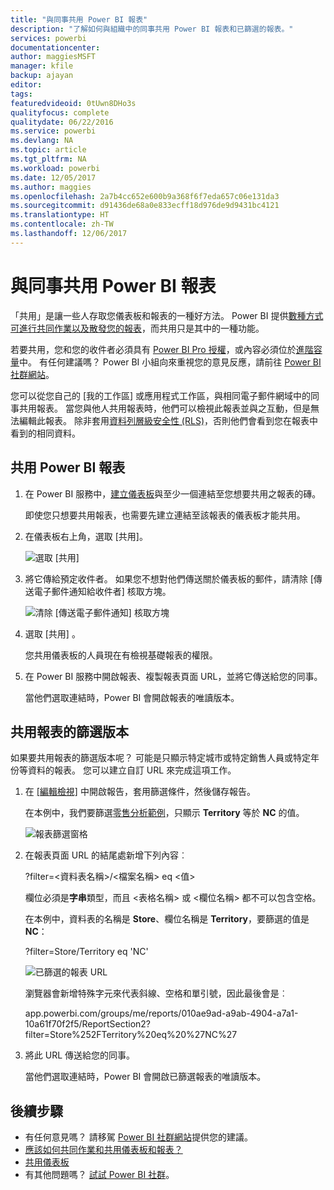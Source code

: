 ```yaml
---
title: "與同事共用 Power BI 報表"
description: "了解如何與組織中的同事共用 Power BI 報表和已篩選的報表。"
services: powerbi
documentationcenter: 
author: maggiesMSFT
manager: kfile
backup: ajayan
editor: 
tags: 
featuredvideoid: 0tUwn8DHo3s
qualityfocus: complete
qualitydate: 06/22/2016
ms.service: powerbi
ms.devlang: NA
ms.topic: article
ms.tgt_pltfrm: NA
ms.workload: powerbi
ms.date: 12/05/2017
ms.author: maggies
ms.openlocfilehash: 2a7b4cc652e600b9a368f6f7eda657c06e131da3
ms.sourcegitcommit: d91436de68a0e833ecff18d976de9d9431bc4121
ms.translationtype: HT
ms.contentlocale: zh-TW
ms.lasthandoff: 12/06/2017
---
```

# <a name="share-power-bi-reports-with-your-coworkers"></a>與同事共用 Power BI 報表
「共用」是讓一些人存取您儀表板和報表的一種好方法。 Power BI 提供[數種方式可進行共同作業以及散發您的報表](service-how-to-collaborate-distribute-dashboards-reports.md)，而共用只是其中的一種功能。

若要共用，您和您的收件者必須具有 [Power BI Pro 授權](service-free-vs-pro.md)，或內容必須位於[進階容量](service-premium.md)中。 有任何建議嗎？ Power BI 小組向來重視您的意見反應，請前往 [Power BI 社群網站](https://community.powerbi.com/)。

您可以從您自己的 [我的工作區] 或應用程式工作區，與相同電子郵件網域中的同事共用報表。 當您與他人共用報表時，他們可以檢視此報表並與之互動，但是無法編輯此報表。 除非套用[資料列層級安全性 (RLS)](service-admin-rls.md)，否則他們會看到您在報表中看到的相同資料。 

## <a name="share-a-power-bi-report"></a>共用 Power BI 報表
1. 在 Power BI 服務中，[建立儀表板](service-dashboard-create.md)與至少一個連結至您想要共用之報表的磚。 
   
    即使您只想要共用報表，也需要先建立連結至該報表的儀表板才能共用。 

1. 在儀表板右上角，選取 [共用]。

     ![選取 [共用]](media/service-share-reports/power-bi-share-upper-right.png)
  
2. 將它傳給預定收件者。 如果您不想對他們傳送關於儀表板的郵件，請清除 [傳送電子郵件通知給收件者] 核取方塊。

     ![清除 [傳送電子郵件通知] 核取方塊](media/service-share-reports/power-bi-share-dont-send-mail.png)

4. 選取 [共用] 。

      您共用儀表板的人員現在有檢視基礎報表的權限。 

1. 在 Power BI 服務中開啟報表、複製報表頁面 URL，並將它傳送給您的同事。 
   
    當他們選取連結時，Power BI 會開啟報表的唯讀版本。

## <a name="share-a-filtered-version-of-a-report"></a>共用報表的篩選版本
如果要共用報表的篩選版本呢？ 可能是只顯示特定城市或特定銷售人員或特定年份等資料的報表。 您可以建立自訂 URL 來完成這項工作。

1. 在 [[編輯檢視]](service-reading-view-and-editing-view.md) 中開啟報告，套用篩選條件，然後儲存報告。
   
   在本例中，我們要篩選[零售分析範例](sample-tutorial-connect-to-the-samples.md)，只顯示 **Territory** 等於 **NC** 的值。
   
   ![報表篩選窗格](media/service-share-reports/power-bi-filter-report2.png)
2. 在報表頁面 URL 的結尾處新增下列內容︰
   
   ?filter=<資料表名稱>/<檔案名稱> eq <值>
   
    欄位必須是**字串**類型，而且 <表格名稱> 或 <欄位名稱> 都不可以包含空格。
   
   在本例中，資料表的名稱是 **Store**、欄位名稱是 **Territory**，要篩選的值是 **NC**：
   
    ?filter=Store/Territory eq 'NC'
   
   ![已篩選的報表 URL](media/service-share-reports/power-bi-filter-url3.png)
   
   瀏覽器會新增特殊字元來代表斜線、空格和單引號，因此最後會是︰
   
   app.powerbi.com/groups/me/reports/010ae9ad-a9ab-4904-a7a1-10a61f70f2f5/ReportSection2?filter=Store%252FTerritory%20eq%20%27NC%27

3. 將此 URL 傳送給您的同事。 
   
   當他們選取連結時，Power BI 會開啟已篩選報表的唯讀版本。

## <a name="next-steps"></a>後續步驟
* 有任何意見嗎？ 請移駕 [Power BI 社群網站](https://community.powerbi.com/)提供您的建議。
* [應該如何共同作業和共用儀表板和報表？](service-how-to-collaborate-distribute-dashboards-reports.md)
* [共用儀表板](service-share-dashboards.md)
* 有其他問題嗎？ [試試 Power BI 社群](http://community.powerbi.com/)。

